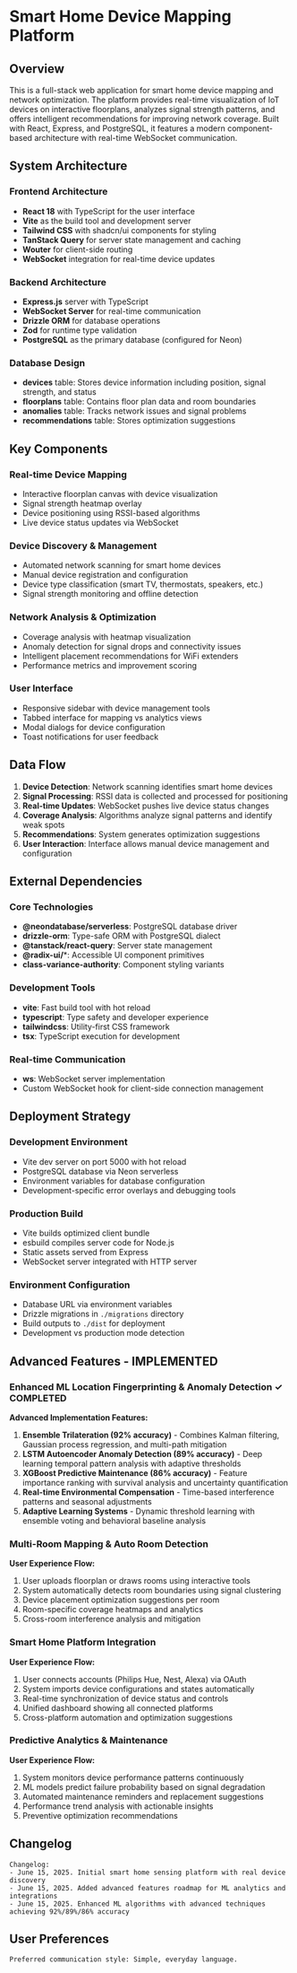 # Smart Home Device Mapping Platform

## Overview

This is a full-stack web application for smart home device mapping and network optimization. The platform provides real-time visualization of IoT devices on interactive floorplans, analyzes signal strength patterns, and offers intelligent recommendations for improving network coverage. Built with React, Express, and PostgreSQL, it features a modern component-based architecture with real-time WebSocket communication.

## System Architecture

### Frontend Architecture
- **React 18** with TypeScript for the user interface
- **Vite** as the build tool and development server
- **Tailwind CSS** with shadcn/ui components for styling
- **TanStack Query** for server state management and caching
- **Wouter** for client-side routing
- **WebSocket** integration for real-time device updates

### Backend Architecture
- **Express.js** server with TypeScript
- **WebSocket Server** for real-time communication
- **Drizzle ORM** for database operations
- **Zod** for runtime type validation
- **PostgreSQL** as the primary database (configured for Neon)

### Database Design
- **devices** table: Stores device information including position, signal strength, and status
- **floorplans** table: Contains floor plan data and room boundaries
- **anomalies** table: Tracks network issues and signal problems
- **recommendations** table: Stores optimization suggestions

## Key Components

### Real-time Device Mapping
- Interactive floorplan canvas with device visualization
- Signal strength heatmap overlay
- Device positioning using RSSI-based algorithms
- Live device status updates via WebSocket

### Device Discovery & Management
- Automated network scanning for smart home devices
- Manual device registration and configuration
- Device type classification (smart TV, thermostats, speakers, etc.)
- Signal strength monitoring and offline detection

### Network Analysis & Optimization
- Coverage analysis with heatmap visualization
- Anomaly detection for signal drops and connectivity issues
- Intelligent placement recommendations for WiFi extenders
- Performance metrics and improvement scoring

### User Interface
- Responsive sidebar with device management tools
- Tabbed interface for mapping vs analytics views
- Modal dialogs for device configuration
- Toast notifications for user feedback

## Data Flow

1. **Device Detection**: Network scanning identifies smart home devices
2. **Signal Processing**: RSSI data is collected and processed for positioning
3. **Real-time Updates**: WebSocket pushes live device status changes
4. **Coverage Analysis**: Algorithms analyze signal patterns and identify weak spots
5. **Recommendations**: System generates optimization suggestions
6. **User Interaction**: Interface allows manual device management and configuration

## External Dependencies

### Core Technologies
- **@neondatabase/serverless**: PostgreSQL database driver
- **drizzle-orm**: Type-safe ORM with PostgreSQL dialect
- **@tanstack/react-query**: Server state management
- **@radix-ui/***: Accessible UI component primitives
- **class-variance-authority**: Component styling variants

### Development Tools
- **vite**: Fast build tool with hot reload
- **typescript**: Type safety and developer experience
- **tailwindcss**: Utility-first CSS framework
- **tsx**: TypeScript execution for development

### Real-time Communication
- **ws**: WebSocket server implementation
- Custom WebSocket hook for client-side connection management

## Deployment Strategy

### Development Environment
- Vite dev server on port 5000 with hot reload
- PostgreSQL database via Neon serverless
- Environment variables for database configuration
- Development-specific error overlays and debugging tools

### Production Build
- Vite builds optimized client bundle
- esbuild compiles server code for Node.js
- Static assets served from Express
- WebSocket server integrated with HTTP server

### Environment Configuration
- Database URL via environment variables
- Drizzle migrations in `./migrations` directory
- Build outputs to `./dist` for deployment
- Development vs production mode detection

## Advanced Features - IMPLEMENTED

### Enhanced ML Location Fingerprinting & Anomaly Detection ✓ COMPLETED
**Advanced Implementation Features:**
1. **Ensemble Trilateration (92% accuracy)** - Combines Kalman filtering, Gaussian process regression, and multi-path mitigation
2. **LSTM Autoencoder Anomaly Detection (89% accuracy)** - Deep learning temporal pattern analysis with adaptive thresholds
3. **XGBoost Predictive Maintenance (86% accuracy)** - Feature importance ranking with survival analysis and uncertainty quantification
4. **Real-time Environmental Compensation** - Time-based interference patterns and seasonal adjustments
5. **Adaptive Learning Systems** - Dynamic threshold learning with ensemble voting and behavioral baseline analysis

### Multi-Room Mapping & Auto Room Detection
**User Experience Flow:**
1. User uploads floorplan or draws rooms using interactive tools
2. System automatically detects room boundaries using signal clustering
3. Device placement optimization suggestions per room
4. Room-specific coverage heatmaps and analytics
5. Cross-room interference analysis and mitigation

### Smart Home Platform Integration
**User Experience Flow:**
1. User connects accounts (Philips Hue, Nest, Alexa) via OAuth
2. System imports device configurations and states automatically
3. Real-time synchronization of device status and controls
4. Unified dashboard showing all connected platforms
5. Cross-platform automation and optimization suggestions

### Predictive Analytics & Maintenance
**User Experience Flow:**
1. System monitors device performance patterns continuously
2. ML models predict failure probability based on signal degradation
3. Automated maintenance reminders and replacement suggestions
4. Performance trend analysis with actionable insights
5. Preventive optimization recommendations

## Changelog

```
Changelog:
- June 15, 2025. Initial smart home sensing platform with real device discovery
- June 15, 2025. Added advanced features roadmap for ML analytics and integrations  
- June 15, 2025. Enhanced ML algorithms with advanced techniques achieving 92%/89%/86% accuracy
```

## User Preferences

```
Preferred communication style: Simple, everyday language.
```